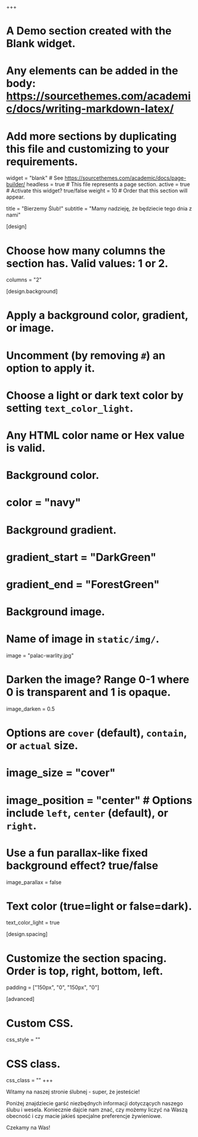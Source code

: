 +++
# A Demo section created with the Blank widget.
# Any elements can be added in the body: https://sourcethemes.com/academic/docs/writing-markdown-latex/
# Add more sections by duplicating this file and customizing to your requirements.

widget = "blank"  # See https://sourcethemes.com/academic/docs/page-builder/
headless = true  # This file represents a page section.
active = true  # Activate this widget? true/false
weight = 10  # Order that this section will appear.

title = "Bierzemy Ślub!"
subtitle = "Mamy nadzieję, że będziecie tego dnia z nami"

[design]
  # Choose how many columns the section has. Valid values: 1 or 2.
  columns = "2"

[design.background]
  # Apply a background color, gradient, or image.
  #   Uncomment (by removing `#`) an option to apply it.
  #   Choose a light or dark text color by setting `text_color_light`.
  #   Any HTML color name or Hex value is valid.

  # Background color.
  # color = "navy"

  # Background gradient.
  # gradient_start = "DarkGreen"
  # gradient_end = "ForestGreen"

  # Background image.
  # Name of image in `static/img/`.
  image = "palac-warlity.jpg"
  # Darken the image? Range 0-1 where 0 is transparent and 1 is opaque.
  image_darken = 0.5
  #  Options are `cover` (default), `contain`, or `actual` size.
  # image_size = "cover"
  # image_position = "center"  # Options include `left`, `center` (default), or `right`.
  # Use a fun parallax-like fixed background effect? true/false
  image_parallax = false

  # Text color (true=light or false=dark).
  text_color_light = true

[design.spacing]
  # Customize the section spacing. Order is top, right, bottom, left.
  padding = ["150px", "0", "150px", "0"]

[advanced]
 # Custom CSS.
 css_style = ""

 # CSS class.
 css_class = ""
+++

Witamy na naszej stronie ślubnej - super, że jesteście!

Poniżej znajdziecie garść niezbędnych informacji dotyczących naszego ślubu i wesela.
Koniecznie dajcie nam znać, czy możemy liczyć na Waszą obecność i czy macie jakieś specjalne preferencje żywieniowe.

Czekamy na Was!

<div id="countdown-placeholder" />

<script>
function calculateRemaining() {
  var countdownDate = new Date("Jun 19, 2021 17:00:00").getTime();
  var now = new Date().getTime();
  var distance = countdownDate - now
  var days = Math.floor(distance / (1000 * 60 * 60 * 24));
  var hours = Math.floor((distance % (1000 * 60 * 60 * 24)) / (1000 * 60 * 60));
  var minutes = Math.floor((distance % (1000 * 60 * 60)) / (1000 * 60));
  var seconds = Math.floor((distance % (1000 * 60)) / 1000);
  var distanceFormatted = days + "d " + hours + "h " + minutes + "m " + seconds + "s";

  document.getElementById("countdown-placeholder").innerHTML = "To już za <strong>" + distanceFormatted + "</strong>";

  if (distance < 0) {
    clearInterval(x);
    document.getElementById("countdown-placeholder").innerHTML = "Impreza już się odbyła!";
  }
};
calculateRemaining();
setInterval(calculateRemaining, 1000);
</script>
